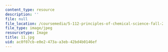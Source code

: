 ```yaml
---
content_type: resource
description: ''
file: null
file_location: /coursemedia/5-112-principles-of-chemical-science-fall-2005/ac0f07cbe0e2473aa3eb42bd4b0146ef_11.jpg
file_type: image/jpeg
resourcetype: Image
title: 11.jpg
uid: ac0f07cb-e0e2-473a-a3eb-42bd4b0146ef
---
```

